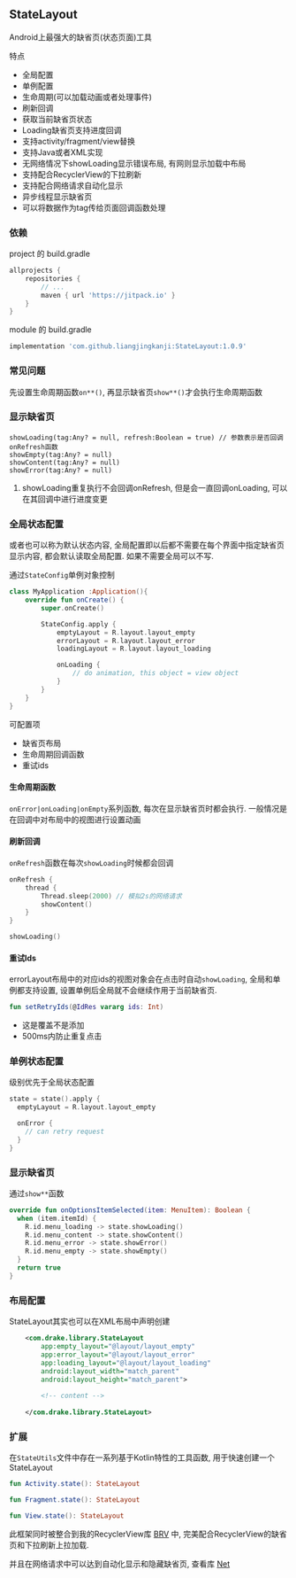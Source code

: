 ## StateLayout

Android上最强大的缺省页(状态页面)工具



特点

 * 全局配置
 * 单例配置
 * 生命周期(可以加载动画或者处理事件)
 * 刷新回调
 * 获取当前缺省页状态
 * Loading缺省页支持进度回调
 * 支持activity/fragment/view替换
 * 支持Java或者XML实现
 * 无网络情况下showLoading显示错误布局, 有网则显示加载中布局
 * 支持配合RecyclerView的下拉刷新
 * 支持配合网络请求自动化显示
 * 异步线程显示缺省页
 * 可以将数据作为tag传给页面回调函数处理



### 依赖

project 的 build.gradle

```groovy
allprojects {
    repositories {
        // ...
        maven { url 'https://jitpack.io' }
    }
}
```



module 的 build.gradle

```groovy
implementation 'com.github.liangjingkanji:StateLayout:1.0.9'
```

### 常见问题

先设置生命周期函数`on**()`, 再显示缺省页`show**()`才会执行生命周期函数



### 显示缺省页

```
showLoading(tag:Any? = null, refresh:Boolean = true) // 参数表示是否回调onRefresh函数
showEmpty(tag:Any? = null)
showContent(tag:Any? = null)
showError(tag:Any? = null)
```



1. showLoading重复执行不会回调onRefresh, 但是会一直回调onLoading, 可以在其回调中进行进度变更

### 全局状态配置

或者也可以称为默认状态内容, 全局配置即以后都不需要在每个界面中指定缺省页显示内容, 都会默认读取全局配置. 如果不需要全局可以不写.

通过`StateConfig`单例对象控制

```kotlin
class MyApplication :Application(){
    override fun onCreate() {
        super.onCreate()

        StateConfig.apply {
            emptyLayout = R.layout.layout_empty
            errorLayout = R.layout.layout_error
            loadingLayout = R.layout.layout_loading

            onLoading {
                // do animation, this object = view object
            }
        }
    }
}
```



可配置项

-   缺省页布局
-   生命周期回调函数
-   重试ids



#### 生命周期函数

`onError|onLoading|onEmpty`系列函数, 每次在显示缺省页时都会执行. 一般情况是在回调中对布局中的视图进行设置动画

#### 刷新回调

`onRefresh`函数在每次`showLoading`时候都会回调

```kotlin
onRefresh {
    thread {
        Thread.sleep(2000) // 模拟2s的网络请求
        showContent()
    }
}

showLoading()
```



#### 重试Ids

errorLayout布局中的对应ids的视图对象会在点击时自动`showLoading`, 全局和单例都支持设置, 设置单例后全局就不会继续作用于当前缺省页.

```kotlin
fun setRetryIds(@IdRes vararg ids: Int)
```

-   这是覆盖不是添加
-   500ms内防止重复点击



### 单例状态配置

级别优先于全局状态配置

```kotlin
state = state().apply {
  emptyLayout = R.layout.layout_empty

  onError {
    // can retry request
  }
}
```



### 显示缺省页

通过`show**`函数

```kotlin
override fun onOptionsItemSelected(item: MenuItem): Boolean {
  when (item.itemId) {
    R.id.menu_loading -> state.showLoading()
    R.id.menu_content -> state.showContent()
    R.id.menu_error -> state.showError()
    R.id.menu_empty -> state.showEmpty()
  }
  return true
}
```



### 布局配置

StateLayout其实也可以在XML布局中声明创建

```xml
    <com.drake.library.StateLayout
        app:empty_layout="@layout/layout_empty"
        app:error_layout="@layout/layout_error"
        app:loading_layout="@layout/layout_loading"
        android:layout_width="match_parent"
        android:layout_height="match_parent">
        
        <!-- content -->
        
    </com.drake.library.StateLayout>
```



### 扩展

在`StateUtils`文件中存在一系列基于Kotlin特性的工具函数, 用于快速创建一个StateLayout

```kotlin
fun Activity.state(): StateLayout

fun Fragment.state(): StateLayout

fun View.state(): StateLayout 
```



此框架同时被整合到我的RecyclerView库 [BRV](https://github.com/liangjingkanji/BRV) 中, 完美配合RecyclerView的缺省页和下拉刷新上拉加载. 

并且在网络请求中可以达到自动化显示和隐藏缺省页, 查看库 [Net](https://github.com/liangjingkanji/Net)

